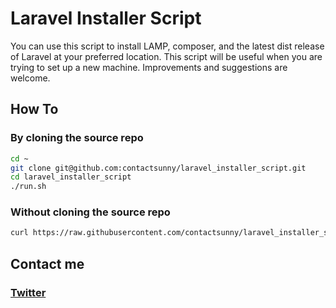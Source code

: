# Laravel Installer Script

You can use this script to install LAMP, composer, and the latest dist release of Laravel at your preferred location. This script will be useful when you are trying to set up a new machine. Improvements and suggestions are welcome.

## How To

### By cloning the source repo
```sh
cd ~
git clone git@github.com:contactsunny/laravel_installer_script.git
cd laravel_installer_script
./run.sh
```

### Without cloning the source repo
```sh
curl https://raw.githubusercontent.com/contactsunny/laravel_installer_script/master/run.sh | bash
```

## Contact me
### [Twitter](https://www.twitter.com/contactsunny)
